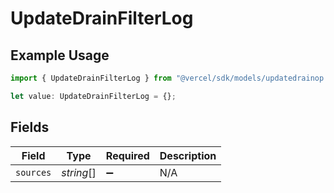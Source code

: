 # UpdateDrainFilterLog

## Example Usage

```typescript
import { UpdateDrainFilterLog } from "@vercel/sdk/models/updatedrainop.js";

let value: UpdateDrainFilterLog = {};
```

## Fields

| Field              | Type               | Required           | Description        |
| ------------------ | ------------------ | ------------------ | ------------------ |
| `sources`          | *string*[]         | :heavy_minus_sign: | N/A                |